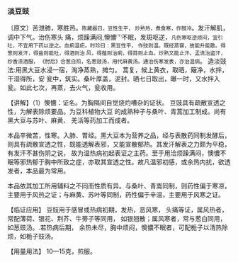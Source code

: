 ### 淡豆豉

〔原文〕苦泄肺，寒胜热。<small>陈藏器曰，豆性生平，
炒熟热，煮食寒，作鼓冷</small>。发汗解肌，调中下气。治伤寒头
痛，烦躁满闷,懊憹<sup>⑴</sup>不眠，发斑呕逆，<small>凡伤寒呕逆烦闷，宜引吐，不宜用下药以逆之。血痢温疟。时珍曰：黑豆性平， 作豉则温。既经蒸窨，故能升能散。得葱则发汗，得盐则能吐，得酒则治
风，得薤则治痢，得蒜则止血。炒熟又能止汗。孟诜治盗汗，炒香渍酒服，
《肘后》合葱白煎，名葱豉汤，用代麻黄汤。通治伤寒发表，亦治温病</small>。
造淡豉法:用黑大豆水浸一宿，淘净蒸熟，摊匀。
蒿复，候上黄衣，取晒，簸净，水拌，干湿得所，安
瓮中，筑实。桑叶厚盖，泥封。晒七日取出，曝一时，又水拌入瓮。如此七次，再蒸，去火气，瓮收用。

【讲解】（1）懊憹：证名。为胸隔间自觉烧灼嘈杂的证状。
豆豉具有疏散宣透之性，为解表除烦要品。为豆科植物大豆
的成熟种子与桑叶、青蒿加工制成。尚有黑大豆与苏叶、麻黄、
羌活等药加工而成者。	

本品辛微苦，性寒。入肺、胃经。黑大豆本为营养之品，经与表散药同制发酵后，则具有疏散宣透之性，既能透解表邪，又能宣散郁热。其发汗解表之力颇为平稳，有发汗不甚伤阴之说，
故为温热病初起表证之主药。至于用洽烦躁满闷，懊憹不眠等邪热郁于胸中所致之症，亦取其宣透之性。故凡温邪初感，或余热内扰，欲透发者，本品最为常用。

本品依其加工所用辅料之不同而性质有异。与桑叶、青嵩同制，则药性偏于寒凉，主要用于风热之证；与麻黄、苏叶等同制，药性偏于辛温，主要用于风寒之证。

【临证应用】 豆豉用于感冒或热病初期，发热，恶风寒，
头痛等证，属风热者，常配薄荷、银花、荆芥、牛蒡子等同用，
如银翘散；属风寒者，常与葱白同用，如葱豉汤。.若热病后期，
余热未尽，胸中烦闷，懊憹不眠者，可配栀子以清热除烦，如栀子豉汤。

【用量用法】 10—15克，煎服。
